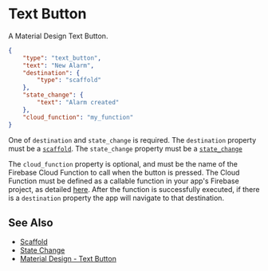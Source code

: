 # Text Button

A Material Design Text Button.

```json
{
    "type": "text_button",
    "text": "New Alarm",
    "destination": {
        "type": "scaffold"
    },
    "state_change": {
        "text": "Alarm created"
    },
    "cloud_function": "my_function"
}
```

One of `destination` and `state_change` is required.
The `destination` property must be a [`scaffold`](scaffold.md).
The `state_change` property must be a [`state_change`](../state/state_change.md)

The `cloud_function` property is optional, and must be the name of the Firebase Cloud Function to call when the button is pressed. The Cloud Function must be defined as a callable function in your app's Firebase project, as detailed [here](https://firebase.google.com/docs/functions/callable). After the function is successfully executed, if there is a `destination` property the app will navigate to that destination.

## See Also

* [Scaffold](scaffold.md)
* [State Change](../state/state_change.md)
* [Material Design - Text Button](https://material.io/design/components/buttons.html#text-button)